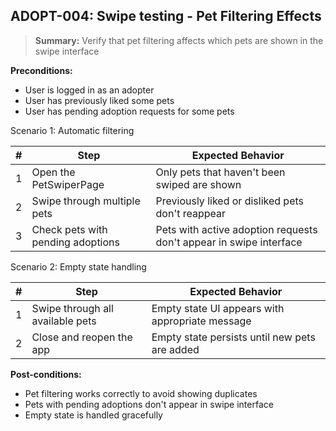 ## **ADOPT-004:** Swipe testing - Pet Filtering Effects  

> **Summary:** Verify that pet filtering affects which pets are shown in the swipe interface  <br>

**Preconditions:**
- User is logged in as an adopter
- User has previously liked some pets
- User has pending adoption requests for some pets

Scenario 1: Automatic filtering

 | # | Step | Expected Behavior | 
 |----|------|-------------------| 
 | 1 | Open the PetSwiperPage | Only pets that haven't been swiped are shown |
 | 2 | Swipe through multiple pets | Previously liked or disliked pets don't reappear |
 | 3 | Check pets with pending adoptions | Pets with active adoption requests don't appear in swipe interface |

Scenario 2: Empty state handling

 | # | Step | Expected Behavior | 
 |----|------|-------------------| 
 | 1 | Swipe through all available pets | Empty state UI appears with appropriate message |
 | 2 | Close and reopen the app | Empty state persists until new pets are added |

**Post-conditions:**
 - Pet filtering works correctly to avoid showing duplicates
 - Pets with pending adoptions don't appear in swipe interface
 - Empty state is handled gracefully
